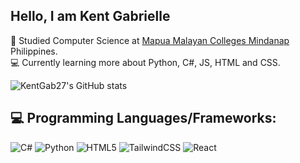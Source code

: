 ## Hello, I am Kent Gabrielle

<!--- About Me ---->
🏫 Studied Computer Science at [Mapua Malayan Colleges Mindanap](https://mcm.edu.ph/) Philippines.<br/>
💻 Currently learning more about Python, C#, JS, HTML and CSS.<br/>


<!--- Github Stats ---->
![KentGab27's GitHub stats](https://github-readme-stats.vercel.app/api?username=KentGab27&hide=stars,prs,issues&show_icons=true&theme=tokyonight) <br/>

<!--- Programming Languages/Frameworks ---->
## 💻 Programming Languages/Frameworks: <br/>
![C#](https://img.shields.io/badge/c%23-%23239120.svg?style=for-the-badge&logo=csharp&logoColor=white)
![Python](https://img.shields.io/badge/python-3670A0?style=for-the-badge&logo=python&logoColor=ffdd54)
![HTML5](https://img.shields.io/badge/html5-%23E34F26.svg?style=for-the-badge&logo=html5&logoColor=white)
![TailwindCSS](https://img.shields.io/badge/tailwindcss-%2338B2AC.svg?style=for-the-badge&logo=tailwind-css&logoColor=white)
![React](https://img.shields.io/badge/react-%2320232a.svg?style=for-the-badge&logo=react&logoColor=%2361DAFB)
